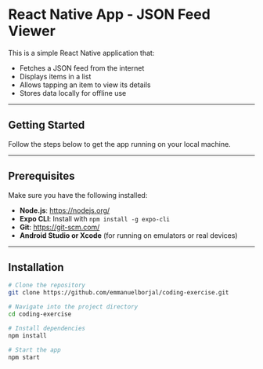 # React Native App - JSON Feed Viewer

This is a simple React Native application that:

- Fetches a JSON feed from the internet  
- Displays items in a list  
- Allows tapping an item to view its details  
- Stores data locally for offline use  

---

## Getting Started

Follow the steps below to get the app running on your local machine.

---

## Prerequisites

Make sure you have the following installed:

- **Node.js**: https://nodejs.org/  
- **Expo CLI**: Install with `npm install -g expo-cli`  
- **Git**: https://git-scm.com/  
- **Android Studio or Xcode** (for running on emulators or real devices)  

---

## Installation

```bash
# Clone the repository
git clone https://github.com/emmanuelborjal/coding-exercise.git

# Navigate into the project directory
cd coding-exercise

# Install dependencies
npm install

# Start the app
npm start
